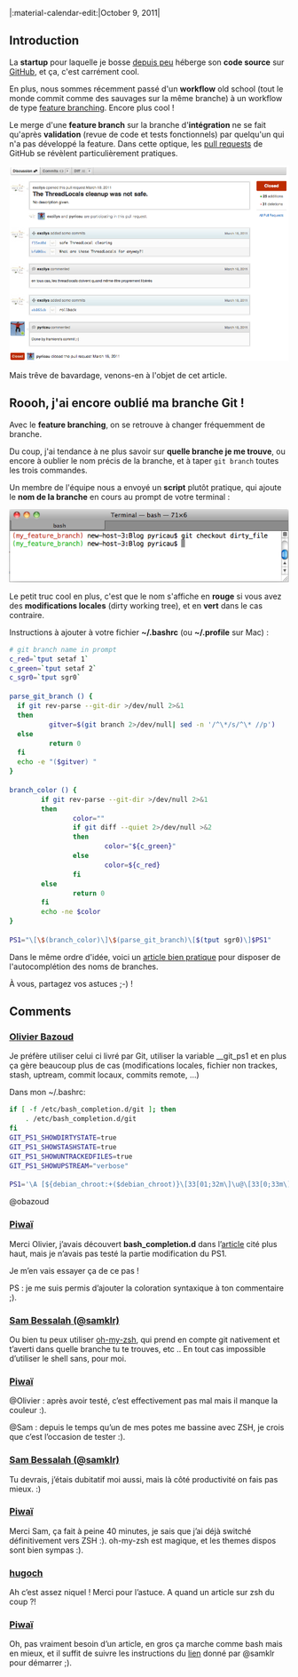 |:material-calendar-edit:|October 9, 2011|

## Introduction


La **startup** pour laquelle je bosse [depuis peu](whenpiwai-quitexcilys-thenreturnnew-blog.md) héberge son **code source** sur [GitHub](http://github.com), et ça, c'est carrément cool.

En plus, nous sommes récemment passé d'un **workflow** old school (tout le monde commit comme des sauvages sur la même branche) à un workflow de type [feature branching](http://nvie.com/posts/a-successful-git-branching-model). Encore plus cool !

Le merge d'une **feature branch** sur la branche d'**intégration** ne se fait qu'après **validation** (revue de code et tests fonctionnels) par quelqu'un qui n'a pas développé la feature. Dans cette optique, les [pull requests](http://help.github.com/send-pull-requests/) de GitHub se révèlent particulièrement pratiques.

![](images/pull_request.png)

Mais trêve de bavardage, venons-en à l'objet de cet article.


## Roooh, j'ai encore oublié ma branche Git !


Avec le **feature branching**, on se retrouve à changer fréquemment de branche.

Du coup, j'ai tendance à ne plus savoir sur **quelle branche je me trouve**, ou encore à oublier le nom précis de la branche, et à taper `git branch` toutes les trois commandes.

Un membre de l'équipe nous a envoyé un **script** plutôt pratique, qui ajoute le **nom de la branche** en cours au prompt de votre terminal :

![](images/terminal.png)

Le petit truc cool en plus, c'est que le nom s'affiche en **rouge** si vous avez des **modifications locales** (dirty working tree), et en **vert** dans le cas contraire.

Instructions à ajouter à votre fichier **~/.bashrc** (ou **~/.profile** sur Mac) :

```bash
# git branch name in prompt
c_red=`tput setaf 1`
c_green=`tput setaf 2`
c_sgr0=`tput sgr0`

parse_git_branch () {
  if git rev-parse --git-dir >/dev/null 2>&1
  then
          gitver=$(git branch 2>/dev/null| sed -n '/^\*/s/^\* //p')
  else
          return 0
  fi
  echo -e "($gitver) "
}

branch_color () {
        if git rev-parse --git-dir >/dev/null 2>&1
        then
                color=""
                if git diff --quiet 2>/dev/null >&2
                then
                        color="${c_green}"
                else
                        color=${c_red}
                fi
        else
                return 0
        fi
        echo -ne $color
}

PS1="\[\$(branch_color)\]\$(parse_git_branch)\[$(tput sgr0)\]$PS1"
```

Dans le même ordre d'idée, voici un [article bien pratique](http://www.codethatmatters.com/2010/01/git-autocomplete-in-mac-os-x/) pour disposer de l'autocomplétion des noms de branches.

À vous, partagez vos astuces ;-) !

## Comments

### [Olivier Bazoud](http://www.twitter.com/obazoud)
Je préfère utiliser celui ci livré par Git, utiliser la variable __git_ps1 et en plus ça gère beaucoup plus de cas (modifications locales, fichier non trackes, stash, uptream, commit locaux, commits remote, …)

Dans mon ~/.bashrc:

```bash
if [ -f /etc/bash_completion.d/git ]; then
    . /etc/bash_completion.d/git
fi
GIT_PS1_SHOWDIRTYSTATE=true
GIT_PS1_SHOWSTASHSTATE=true
GIT_PS1_SHOWUNTRACKEDFILES=true
GIT_PS1_SHOWUPSTREAM="verbose"

PS1='\A [${debian_chroot:+($debian_chroot)}\[33[01;32m\]\u@\[33[0;33m\]\h\[33[00m\]]\[33[01;31m\]$(__git_ps1)\[33[00m\]% '
```

@obazoud

### [Piwaï](/contact.html)

Merci Olivier, j’avais découvert **bash_completion.d** dans l’[article](http://www.codethatmatters.com/2010/01/git-autocomplete-in-mac-os-x/) cité plus haut, mais je n’avais pas testé la partie modification du PS1.

Je m’en vais essayer ça de ce pas !

PS : je me suis permis d’ajouter la coloration syntaxique à ton commentaire ;).

### [Sam Bessalah (@samklr)](http://twitter.com/samklr)

Ou bien tu peux utiliser [oh-my-zsh](https://github.com/robbyrussell/oh-my-zsh), qui prend en compte git nativement et t’averti dans quelle branche tu te trouves, etc ..
En tout cas impossible d’utiliser le shell sans, pour moi.

### [Piwaï](/contact.html)

@Olivier : après avoir testé, c’est effectivement pas mal mais il manque la couleur :).

@Sam : depuis le temps qu’un de mes potes me bassine avec ZSH, je crois que c’est l’occasion de tester :).

### [Sam Bessalah (@samklr)](http://twitter.com/samklr)

Tu devrais, j’étais dubitatif moi aussi, mais là côté productivité on fais pas mieux. :)

### [Piwaï](/contact.html)

Merci Sam, ça fait à peine 40 minutes, je sais que j’ai déjà switché définitivement vers ZSH :). oh-my-zsh est magique, et les themes dispos sont bien sympas :).

### [hugoch](http://gravatar.com/hugoch)
Ah c’est assez niquel ! Merci pour l’astuce.
A quand un article sur zsh du coup ?!

### [Piwaï](/contact.html)
Oh, pas vraiment besoin d’un article, en gros ça marche comme bash mais en mieux, et il suffit de suivre les instructions du [lien](https://github.com/robbyrussell/oh-my-zsh) donné par @samklr pour démarrer ;).